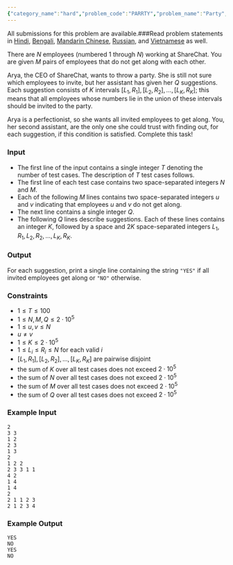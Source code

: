 ```yaml
---
{"category_name":"hard","problem_code":"PARRTY","problem_name":"Party","languages_supported":{"0":"C","1":"CPP14","2":"JAVA","3":"PYTH","4":"PYTH 3.6","5":"PYPY","6":"CS2","7":"PAS fpc","8":"PAS gpc","9":"RUBY","10":"PHP","11":"GO","12":"NODEJS","13":"HASK","14":"rust","15":"SCALA","16":"swift","17":"D","18":"PERL","19":"FORT","20":"WSPC","21":"ADA","22":"CAML","23":"ICK","24":"BF","25":"ASM","26":"CLPS","27":"PRLG","28":"ICON","29":"SCM qobi","30":"PIKE","31":"ST","32":"NICE","33":"LUA","34":"BASH","35":"NEM","36":"LISP sbcl","37":"LISP clisp","38":"SCM guile","39":"JS","40":"ERL","41":"TCL","42":"kotlin","43":"PERL6","44":"TEXT","45":"SCM chicken","46":"PYP3","47":"CLOJ","48":"COB","49":"FS"},"max_timelimit":2.5,"source_sizelimit":50000,"problem_author":"watcher","problem_tester":null,"date_added":"31-12-2018","tags":{"0":"implementation","1":"jan19","2":"medium","3":"segment","4":"taran_1407","5":"watcher"},"editorial_url":"https://discuss.codechef.com/problems/PARRTY","time":{"view_start_date":1547458202,"submit_start_date":1547458202,"visible_start_date":1547458202,"end_date":1735669800},"is_direct_submittable":false,"layout":"problem"}
---
```

<span class="solution-visible-txt">All submissions for this problem are available.</span>###Read problem statements in [Hindi](http://www.codechef.com/download/translated/JAN19/hindi/PARRTY.pdf), [Bengali](http://www.codechef.com/download/translated/JAN19/bengali/PARRTY.pdf), [Mandarin Chinese](http://www.codechef.com/download/translated/JAN19/mandarin/PARRTY.pdf), [Russian](http://www.codechef.com/download/translated/JAN19/russian/PARRTY.pdf), and [Vietnamese](http://www.codechef.com/download/translated/JAN19/vietnamese/PARRTY.pdf) as well.

There are $N$ employees (numbered $1$ through $N$) working at ShareChat. You are given $M$ pairs of employees that do not get along with each other.

Arya, the CEO of ShareChat, wants to throw a party. She is still not sure which employees to invite, but her assistant has given her $Q$ suggestions. Each suggestion consists of $K$ intervals $[L_1, R_1], [L_2, R_2], \ldots, [L_K, R_K]$; this means that all employees whose numbers lie in the union of these intervals should be invited to the party.

Arya is a perfectionist, so she wants all invited employees to get along. You, her second assistant, are the only one she could trust with finding out, for each suggestion, if this condition is satisfied. Complete this task!

### Input
- The first line of the input contains a single integer $T$ denoting the number of test cases. The description of $T$ test cases follows.
- The first line of each test case contains two space-separated integers $N$ and $M$.
- Each of the following $M$ lines contains two space-separated integers $u$ and $v$ indicating that employees $u$ and $v$ do not get along.
- The next line contains a single integer $Q$.
- The following $Q$ lines describe suggestions. Each of these lines contains an integer $K$, followed by a space and $2K$ space-separated integers $L_1, R_1, L_2, R_2, \ldots, L_K, R_K$.

### Output
For each suggestion, print a single line containing the string `"YES"` if all invited employees get along or `"NO"` otherwise. 

### Constraints
- $1 \le T \le 100$
- $1 \le N, M, Q \le 2 \cdot 10^5$
- $1 \le u, v \le N$
- $u \neq v$
- $1 \le K \le 2 \cdot 10^5$
- $1 \le L_i \le R_i \le N$ for each valid $i$
- $[L_1, R_1], [L_2, R_2], \ldots, [L_K, R_K]$ are pairwise disjoint
- the sum of $K$ over all test cases does not exceed $2 \cdot 10^5$
- the sum of $N$ over all test cases does not exceed $2 \cdot 10^5$
- the sum of $M$ over all test cases does not exceed $2 \cdot 10^5$
- the sum of $Q$ over all test cases does not exceed $2 \cdot 10^5$

### Example Input
```
2
3 3
1 2
2 3
1 3
2
1 2 2
2 3 3 1 1
4 2
1 4
1 4
2
2 1 1 2 3
2 1 2 3 4
```

### Example Output
```
YES
NO
YES
NO
```
